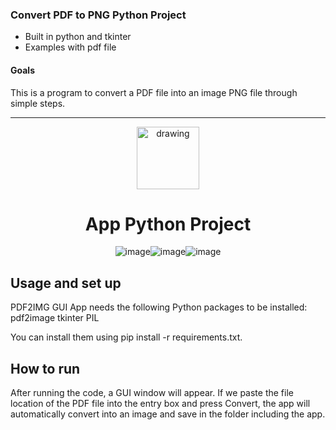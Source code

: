 ### Convert PDF to PNG Python Project
- Built in python and tkinter
- Examples with pdf file

#### Goals  
This is a program to convert a PDF file into an image PNG file through simple steps.

---

<div align="center">  

<img src="https://www.freepngimg.com/thumb/python_logo/6-2-python-logo-free-png-image.png" alt="drawing" width="100px"/>

# App Python Project

![image](https://img.shields.io/badge/AppVersion-1.0.0-yellown)![image](https://img.shields.io/badge/python-3.7.0-red)![image](https://img.shields.io/badge/tkinter-latest-green)
</div>

## Usage and set up
PDF2IMG GUI App needs the following Python packages to be installed: 
pdf2image
tkinter
PIL 

You can install them using pip install -r requirements.txt. 

## How to run     
After running the code, a GUI window will appear. If we paste the file location of the PDF file into the entry box and press Convert, the app will automatically convert into an image and save in the folder including the app.
